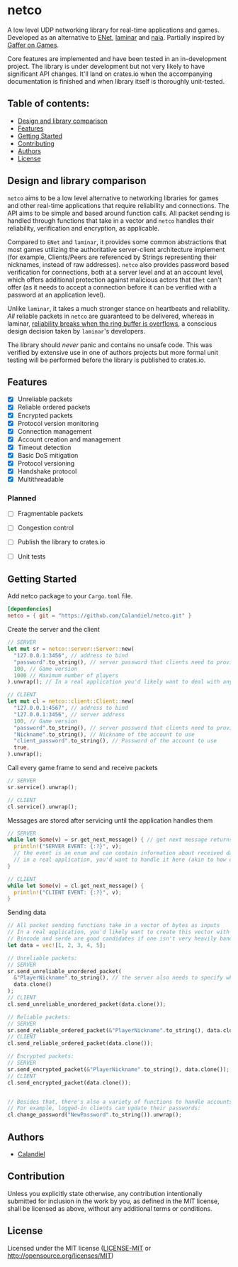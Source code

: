 # netco
A low level UDP networking library for real-time applications and games. Developed as an alternative to [ENet][enet], [laminar][laminar] and [naia][naia]. Partially inspired by [Gaffer on Games][gog].

[enet]: http://enet.bespin.org/
[laminar]: https://github.com/TimonPost/laminar
[naia]: https://github.com/naia-lib/naia
[gog]: https://gafferongames.com/

Core features are implemented and have been tested in an in-development project. The library is under development but not very likely to have significant API changes. It'll land on crates.io when the accompanying documentation is finished and when library itself is thoroughly unit-tested.


## Table of contents:
- [Design and library comparison](#design-and-library-comparison)
- [Features](#features)
- [Getting Started](#getting-started)
- [Contributing](#contribution)
- [Authors](#authors)
- [License](#license)


## Design and library comparison
`netco` aims to be a low level alternative to networking libraries for games and other real-time applications that require reliability and connections.
The API aims to be simple and based around function calls. All packet sending is handled through functions that take in a vector and `netco` handles their reliability, verification and encryption, as applicable.

Compared to `ENet` and `laminar`, it provides some common abstractions that most games utilizing the authoritative server-client architecture implement (for example, Clients/Peers are referenced by Strings representing their nicknames, instead of raw addresses).
`netco` also provides password based verification for connections, both at a server level and at an account level, which offers additional protection against malicious actors that `ENet` can't offer (as it needs to accept a connection before it can be verified with a password at an application level).

Unlike `laminar`, it takes a much stronger stance on heartbeats and reliability. *All* reliable packets in `netco` are guaranteed to be delivered, whereas in laminar, [reliability breaks when the ring buffer is overflows][lambug], a conscious design decision taken by `laminar`'s developers.

[lambug]: https://github.com/TimonPost/laminar/issues/303

The library should *never* panic and contains no unsafe code. This was verified by extensive use in one of authors projects but more formal unit testing will be performed before the library is published to crates.io.


## Features

* [x] Unreliable packets
* [x] Reliable ordered packets
* [x] Encrypted packets
* [x] Protocol version monitoring
* [x] Connection management
* [x] Account creation and management
* [x] Timeout detection
* [x] Basic DoS mitigation
* [x] Protocol versioning
* [x] Handshake protocol
* [x] Multithreadable

### Planned

* [ ] Fragmentable packets
* [ ] Congestion control
* [ ] Publish the library to crates.io
* [ ] Unit tests


## Getting Started

Add netco package to your `Cargo.toml` file.

```toml
[dependencies]
netco = { git = "https://github.com/Calandiel/netco.git" }
```


Create the server and the client

```rust
// SERVER
let mut sr = netco::server::Server::new(
  "127.0.0.1:3456", // address to bind
  "password".to_string(), // server password that clients need to provide to connect
  100, // Game version
  1000 // Maximum number of players
).unwrap(); // In a real application you'd likely want to deal with any potential errors instead of panicking when they occur

// CLIENT
let mut cl = netco::client::Client::new(
  "127.0.0.1:4567", // address to bind
  "127.0.0.1:3456", // server address
  100, // Game version
  "password".to_string(), // server password that clients need to provide to connect
  "Nickname".to_string(), // Nickname of the account to use
  "client_password".to_string(), // Password of the account to use
  true,
).unwrap();
```


Call every game frame to send and receive packets

```rust
// SERVER
sr.service().unwrap();

// CLIENT
cl.service().unwrap();
```


Messages are stored after servicing until the application handles them

```rust
// SERVER
while let Some(v) = sr.get_next_message() { // get next message returns None when there are no more messages to handle
  println!("SERVER EVENT: {:?}", v);
  // the event is an enum and can contain information about received data packets, newly joining players, time-outs and so on
  // in a real application, you'd want to handle it here (akin to how one would handle events in ENet)
}

// CLIENT
while let Some(v) = cl.get_next_message() {
  println!("CLIENT EVENT: {:?}", v);
}
```


Sending data

```rust
// All packet sending functions take in a vector of bytes as inputs
// In a real application, you'd likely want to create this vector with some serialization library
// Bincode and serde are good candidates if one isn't very heavily bandwidth limited.
let data = vec![1, 2, 3, 4, 5];

// Unreliable packets:
// SERVER
sr.send_unreliable_unordered_packet(
  &"PlayerNickname".to_string(), // the server also needs to specify which client to send the data to. Clients are referenced by their nickname (netco exposes a higher level abstraction than ENet and laminar)
  data.clone()
);
// CLIENT
cl.send_unreliable_unordered_packet(data.clone());

// Reliable packets:
// SERVER
sr.send_reliable_ordered_packet(&"PlayerNickname".to_string(), data.clone());
// CLIENT
cl.send_reliable_ordered_packet(data.clone());

// Encrypted packets:
// SERVER
sr.send_encrypted_packet(&"PlayerNickname".to_string(), data.clone());
// CLIENT
cl.send_encrypted_packet(data.clone());


// Besides that, there's also a variety of functions to handle accounts themselves.
// For example, logged-in clients can update their passwords:
cl.change_password("NewPassword".to_string()).unwrap();
```


## Authors

- [Calandiel](https://github.com/Calandiel)


## Contribution

Unless you explicitly state otherwise, any contribution intentionally submitted
for inclusion in the work by you, as defined in the MIT license, shall be licensed as above, without any
additional terms or conditions.


## License

Licensed under the MIT license ([LICENSE-MIT](docs/LICENSE-MIT) or http://opensource.org/licenses/MIT)
